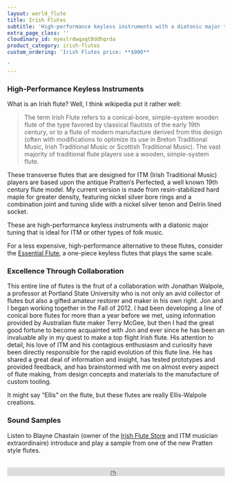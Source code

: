 ```yaml
---
layout: world_flute
title: Irish Flutes
subtitle: 'High-performance keyless instruments with a diatonic major tuning'
extra_page_class: ''
cloudinary_id: myeslrdwqaqt8ddhqrda
product_category: irish-flutes
custom_ordering: 'Irish Flutes price: **$900**

'
---
```


### High-Performance Keyless Instruments

What is an Irish flute?  Well, I think wikipedia put it rather well:

> The term Irish Flute refers to a conical-bore, simple-system wooden flute of the type favored by classical flautists of the early 19th century, or to a flute of modern manufacture derived from this design (often with modifications to optimize its use in Breton Traditional Music, Irish Traditional Music or Scottish Traditional Music). The vast majority of traditional flute players use a wooden, simple-system flute.

These transverse flutes that are designed for ITM (Irish Traditional Music) players are based upon the antique Pratten’s Perfected, a well known 19th century flute model.   My current version is made from resin-stabilized hard maple for greater density, featuring nickel silver bore rings and a combination joint and tuning slide with a nickel silver tenon and Delrin lined socket.

These are high-performance keyless instruments with a diatonic major tuning that is ideal for ITM or other types of folk music.

For a less expensive, high-performance alternative to these flutes, consider the [Essential Flute](http://www.ellisflutes.com/world-flutes/transverse-folk), a one-piece keyless flutes that plays the same scale.

### Excellence Through Collaboration

This entire line of flutes is the fruit of a collaboration with Jonathan Walpole, a professor at Portland State University who is not only an avid collector of flutes but also a gifted amateur restorer and maker in his own right.  Jon and I began working together in the Fall of 2012.  I had been developing a line of conical bore flutes for more than a year before we met, using information provided by Australian flute maker Terry McGee, but then I had the great good fortune to become acquainted with Jon and ever since he has been an invaluable ally in my quest to make a top flight Irish flute.  His attention to detail, his love of ITM and his contagious enthusiasm and curiosity have been directly responsible for the rapid evolution of this flute line.  He has shared a great deal of information and insight, has tested prototypes and provided feedback, and has brainstormed with me on almost every aspect of flute making, from design concepts and materials to the manufacture of custom tooling.

It might say “Ellis” on the flute, but these flutes are really Ellis-Walpole creations.

### Sound Samples

Listen to Blayne Chastain (owner of the [Irish Flute Store](http://www.irishflutestore.com/) and ITM musician extraordinaire) introduce and play a sample from one of the new Pratten style flutes.<br/><br/>

<div class="callout">
  <iframe scrolling="no" src="https://w.soundcloud.com/player/?url=https%3A//api.soundcloud.com/tracks/229290719&amp;color=ff5500&amp;inverse=false&amp;auto_play=false&amp;show_user=true" width="100%" height="20" frameborder="no"></iframe>
</div>
